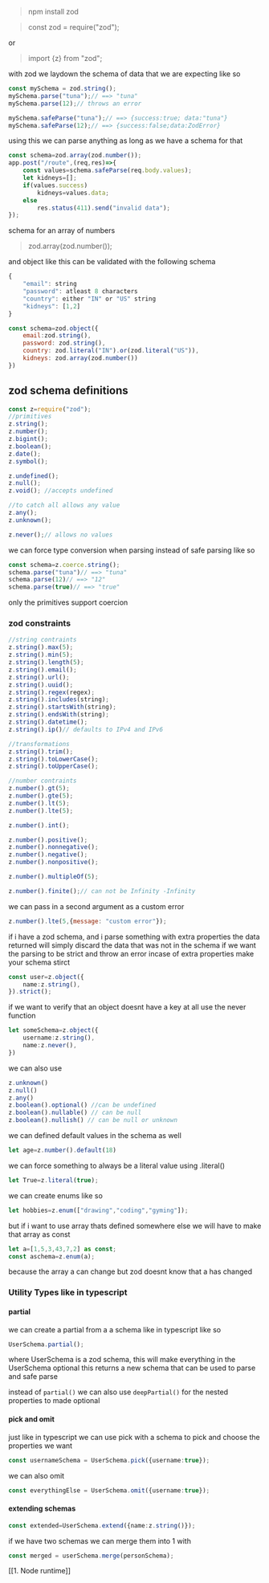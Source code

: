 > npm install zod

> const zod = require("zod");

or
> import {z} from "zod";

with zod we laydown the schema of data that we are expecting like so
```js
const mySchema = zod.string();
mySchema.parse("tuna");// ==> "tuna"
mySchema.parse(12);// throws an error

mySchema.safeParse("tuna");// ==> {success:true; data:"tuna"}
mySchema.safeParse(12);// ==> {success:false;data:ZodError}
```

using this we can parse anything as long as we have a schema for that
```js
const schema=zod.array(zod.number());
app.post("/route",(req,res)=>{
	const values=schema.safeParse(req.body.values);
	let kidneys=[];
	if(values.success)
		kidneys=values.data;
	else 
		res.status(411).send("invalid data");
});
```

schema for an array of numbers 
> zod.array(zod.number());

and object like this can be validated with the following schema
```js
{
	"email": string
	"password": atleast 8 characters
	"country": either "IN" or "US" string
	"kidneys": [1,2]
}
```

```js
const schema=zod.object({
	email:zod.string(),
	password: zod.string(),
	country: zod.literal("IN").or(zod.literal("US")),
	kidneys: zod.array(zod.number())
})
```

## zod schema definitions
```js
const z=require("zod");
//primitives
z.string();
z.number();
z.bigint();
z.boolean();
z.date();
z.symbol();

z.undefined();
z.null();
z.void(); //accepts undefined

//to catch all allows any value
z.any();
z.unknown();

z.never();// allows no values
```

we can force type conversion when parsing instead of safe parsing like so
```js
const schema=z.coerce.string();
schema.parse("tuna")// ==> "tuna"
schema.parse(12)// ==> "12"
schema.parse(true)// ==> "true"
```
only the primitives support coercion

### zod constraints
```js
//string contraints
z.string().max(5);
z.string().min(5);
z.string().length(5);
z.string().email();
z.string().url();
z.string().uuid();
z.string().regex(regex);
z.string().includes(string);
z.string().startsWith(string);
z.string().endsWith(string);
z.string().datetime();
z.string().ip()// defaults to IPv4 and IPv6

//transformations
z.string().trim();
z.string().toLowerCase();
z.string().toUpperCase();

//number contraints
z.number().gt(5);
z.number().gte(5);
z.number().lt(5);
z.number().lte(5);

z.number().int();

z.number().positive();
z.number().nonnegative();
z.number().negative();
z.number().nonpositive();

z.number().multipleOf(5);

z.number().finite();// can not be Infinity -Infinity
```

we can pass in a second argument as a custom error
```js
z.number().lte(5,{message: "custom error"});
```

if i have a zod schema, and i parse something with extra properties the data returned  will simply discard the data that was not in the schema
if we want the parsing to be strict and throw an error incase of extra properties make your schema stirct

```ts
const user=z.object({
	name:z.string(),
}).strict();
```


if we want to verify that an object doesnt have a key at all use the never function
```ts
let someSchema=z.object({
	username:z.string(),
	name:z.never(),
})
```

we can also use 
```ts
z.unknown()
z.null()
z.any()
z.boolean().optional() //can be undefined
z.boolean().nullable() // can be null 
z.boolean().nullish() // can be null or unknown
```

we can defined default values in the schema as well
```ts
let age=z.number().default(18)
```
we can force something to always be a literal value using .literal()
```ts
let True=z.literal(true);
```
we can create enums like so
```ts
let hobbies=z.enum(["drawing","coding","gyming"]);
```
but if i want to use array thats defined somewhere else we will have to make that array as const
```ts
let a=[1,5,3,43,7,2] as const;
const aschema=z.enum(a);
```
because the array a can change but zod doesnt know that a has changed

### Utility Types like in typescript
#### partial
we can create a partial from a a schema like in typescript like so
```ts
UserSchema.partial();
```
where UserSchema is a zod schema, this will make everything in the UserSchema optional
this returns a new schema that can be used to parse and safe parse

instead of `partial()` we can also use `deepPartial()` for the nested properties to made optional

#### pick and omit
just like in typescript we can use pick with a schema to pick and choose the properties we want
```ts
const usernameSchema = UserSchema.pick({username:true});
```
we can also omit
```ts
const everythingElse = UserSchema.omit({username:true});
```

#### extending schemas
```ts
const extended=UserSchema.extend({name:z.string()});
```

if we have two schemas we can merge them into 1 with
```ts
const merged = userSchema.merge(personSchema);
```
[[1. Node runtime]]